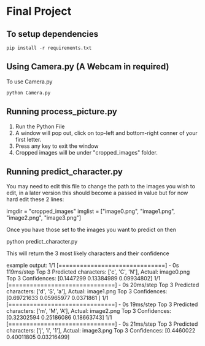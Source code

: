 # Final Project

## To setup dependencies
```
pip install -r requirements.txt
```

## Using Camera.py (A Webcam in required)
To use Camera.py
```
python Camera.py
```


## Running process_picture.py

1. Run the Python File
2. A window will pop out, click on top-left and bottom-right conner of your first letter.
3. Press any key to exit the window
4. Cropped images will be under "cropped_images" folder.

## Running predict_character.py

You may need to edit this file to change the path to the images you wish to edit, in a later version this should
become a passed in value but for now hard edit these 2 lines:

imgdir = "cropped_images"
imglist = ["image0.png", "image1.png", "image2.png", "image3.png"]

Once you have those set to the images you want to predict on then

python predict_character.py

This will return the 3 most likely characters and their confidence

example output:
1/1 [==============================] - 0s 119ms/step
Top 3 Predicted characters: ['c', 'C', 'N'], Actual: image0.png
Top 3 Confidences: [0.1447299  0.13384989 0.09934802]
1/1 [==============================] - 0s 20ms/step
Top 3 Predicted characters: ['d', 'S', 'a'], Actual: image1.png
Top 3 Confidences: [0.69721633 0.05965977 0.0371861 ]
1/1 [==============================] - 0s 19ms/step
Top 3 Predicted characters: ['m', 'M', 'A'], Actual: image2.png
Top 3 Confidences: [0.32302594 0.25186086 0.18663743]
1/1 [==============================] - 0s 21ms/step
Top 3 Predicted characters: ['j', 'i', '1'], Actual: image3.png
Top 3 Confidences: [0.4460022  0.40011805 0.03216499]
